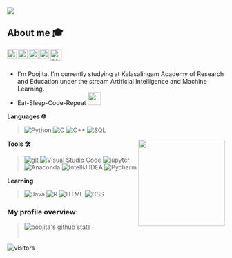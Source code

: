 <img align='centre' src="https://media.giphy.com/media/j5hWF2V3RlNGItTkGc/giphy.gif">

## About me :mortar_board:
<a href="https://twitter.com/Poojita23">
  <img align="left" alt="poojita ketepalli | Twitter" width="22px" src="https://github.com/poojitaketepalli/poojitaketepalli/blob/master/icons/twitter.png" />
</a>
<a href="https://www.linkedin.com/in/poojitaketepalli/">
  <img align="left" alt="poojita's LinkdeIN" width="22px" src="https://github.com/poojitaketepalli/poojitaketepalli/blob/master/icons/linkedin.png" />
</a>
<a href="https://t.me/PoojitaKetepalli">
  <img align="left" alt="poojita's Telegram" width="22px" src="https://github.com/poojitaketepalli/poojitaketepalli/blob/master/icons/telegram.png" />
</a>
<a href="https://www.hackerrank.com/poojitakkr">
  <img align="left" alt="poojita's Hackerrank" width="22px" src="https://github.com/poojitaketepalli/poojitaketepalli/blob/master/icons/hackerrank%20icon.png" />
</a>
<a href="mailto:poojita2309@gmail.com">
  <img align="left" alt="poojita| Gmail" width="26px" src="https://github.com/poojitaketepalli/poojitaketepalli/blob/master/icons/gmail.png" />
 </a>
<br />
<br />

  - I'm Poojita. I’m currently studying at Kalasalingam Academy of Research and Education under the stream Artificial Intelligence and Machine Learning.
  - Eat-Sleep-Code-Repeat  <img src="https://media.giphy.com/media/WUlplcMpOCEmTGBtBW/giphy.gif" width="30">

**Languages 🌐**  

> ![Python](https://img.shields.io/badge/-000000?style=flat&logo=python)
![C](https://img.shields.io/badge/-000000?style=flat&logo=c)
![C++](https://img.shields.io/badge/-000000?style=flat&logo=c%2B%2B)
![SQL](https://img.shields.io/badge/-000000?style=flat&logo=postgresql)

<img align='right' src="https://media.giphy.com/media/Ah3zHH7hvsSB2/giphy.gif" width="200">

**Tools 🛠️**

> ![git](https://img.shields.io/badge/-000000?style=flat&logo=git)
![Visual Studio Code](https://img.shields.io/badge/-000000?style=flat&logo=visual-studio-code&logoColor=007ACC)
![jupyter](https://img.shields.io/badge/-000000?style=flat&logo=jupyter)
![Anaconda](https://img.shields.io/badge/-000000?style=flat&logo=anaconda)
![IntelliJ IDEA](http://img.shields.io/badge/-000000?style=flat-square&logo=intellij-idea&logoColor=ffffff)
![Pycharm](http://img.shields.io/badge/-000000?style=flat-square&logo=pycharm&logoColor=ffffff)


**Learning**

> ![Java](https://img.shields.io/badge/-000000?style=flat&logo=java)
![R](https://img.shields.io/badge/-000000?style=flat&logo=R)
![HTML](https://img.shields.io/badge/-000000?style=flat&logo=html5)
![CSS](https://img.shields.io/badge/-000000?style=flat&logo=css3)

<div><h3>My profile overview: </h3></div>

> ![poojita's github stats](https://github-readme-stats.vercel.app/api?username=poojitaketepalli&show_icons=true)
> <br />
> <br />


 ![visitors](https://visitor-badge.laobi.icu/badge?page_id=poojitaketepalli.poojitaketepalli)
